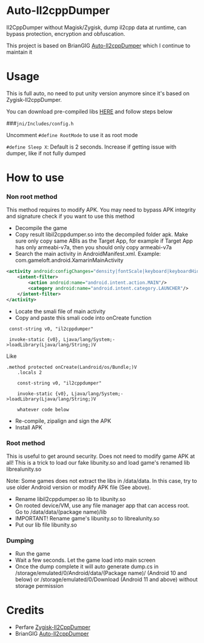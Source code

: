 # Auto-Il2cppDumper
Il2CppDumper without Magisk/Zygisk, dump il2cpp data at runtime, can bypass protection, encryption and obfuscation.

This project is based on BrianGIG [Auto-Il2cppDumper](https://github.com/BryanGIG/Auto-Il2cppDumper) which I continue to maintain it

# Usage
This is full auto, no need to put unity version anymore since it's based on Zygisk-Il2cppDumper.

You can download pre-compiled libs [HERE](https://github.com/AndnixSH/Auto-Il2cppDumper/releases) and follow steps below

###`jni/Includes/config.h`

Uncomment `#define RootMode` to use it as root mode

`#define Sleep X`: Default is 2 seconds. Increase if getting issue with dumper, like if not fully dumped

# How to use

### Non root method
This method requires to modify APK. You may need to bypass APK integrity and signature check if you want to use this method

- Decompile the game 
- Copy result libil2cppdumper.so into the decompiled folder apk. Make sure only copy same ABIs as the Target App, for example if Target App has only armeabi-v7a, then you should only copy armeabi-v7a
- Search the main activity in AndroidManifest.xml. Example: com.gameloft.android.XamarinMainActivity

```xml
<activity android:configChanges="density|fontScale|keyboard|keyboardHidden|layoutDirection|locale|mcc|mnc|navigation|orientation|screenLayout|screenSize|smallestScreenSize|touchscreen|uiMode" android:label="@string/icon_label" android:launchMode="singleTop" android:multiprocess="false" android:name="com.gameloft.android.XamarinMainActivity" android:resizeableActivity="false" android:screenOrientation="sensorLandscape" android:theme="@style/Theme.acp.notitlebar.fullscreen">
    <intent-filter>
        <action android:name="android.intent.action.MAIN"/>
        <category android:name="android.intent.category.LAUNCHER"/>
    </intent-filter>
</activity>
```

- Locate the smali file of main activity
- Copy and paste this smali code into onCreate function

```smali
 const-string v0, "il2cppdumper"
 
 invoke-static {v0}, Ljava/lang/System;->loadLibrary(Ljava/lang/String;)V
```

Like

```smali
.method protected onCreate(Landroid/os/Bundle;)V
    .locals 2

    const-string v0, "il2cppdumper"
 
    invoke-static {v0}, Ljava/lang/System;->loadLibrary(Ljava/lang/String;)V

    whatever code below
```

- Re-compile, zipalign and sign the APK
- Install APK

### Root method
This is useful to get around security. Does not need to modify game APK at all! This is a trick to load our fake libunity.so and load game's renamed lib librealunity.so

Note: Some games does not extract the libs in /data/data. In this case, try to use older Android version or modify APK file (See above).

- Rename libil2cppdumper.so lib to libunity.so
- On rooted device/VM, use any file manager app that can access root. Go to /data/data/(package name)/lib
- IMPORTANT! Rename game's libunity.so to librealunity.so
- Put our lib file libunity.so

### Dumping
- Run the game
- Wait a few seconds. Let the game load into main screen
- Once the dump complete it will auto generate dump.cs in /storage/emulated/0/Android/data/(Package name)/ (Android 10 and below) or /storage/emulated/0/Download (Android 11 and above) without storage permission

# Credits
- Perfare [Zygisk-Il2CppDumper](https://github.com/Perfare/Zygisk-Il2CppDumper)
- BrianGIG [Auto-Il2cppDumper](https://github.com/BryanGIG/Auto-Il2cppDumper)